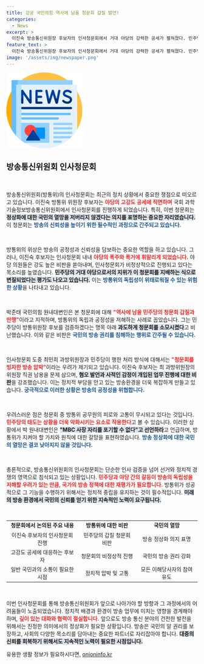 ```yaml
---
title: 강공 국민의힘 역사에 남을 청문회 갑질 발언!
categories:
  - News
excerpt: >
  이진숙 방송통신위원장 후보자의 인사청문회에서 거대 야당의 강력한 공세가 펼쳐졌다. 민주당의 행동은 방송 정상화의 열망을 더욱 강화시키는 계기가 되고 있다. 청문회에서의 극한 상황, 국민의힘의 비판, 그리고 야당의 위력 과시가 사건의 핵심이다.
feature_text: >
  이진숙 방송통신위원장 후보자의 인사청문회에서 거대 야당의 강력한 공세가 펼쳐졌다. 민주당의 행동은 방송 정상화의 열망을 더욱 강화시키는 계기가 되고 있다. 청문회에서의 극한 상황, 국민의힘의 비판, 그리고 야당의 위력 과시가 사건의 핵심이다.
image: '/assets/img/newspaper.png'
---
```


<p><img src="/assets/img/newspaper.png" alt="kimp 속보" /></p>

<h2 data-ke-size="size26">방송통신위원회 인사청문회</h2>

<p data-ke-size="size16">&nbsp;</p>

<p>방송통신위원회(방통위)의 인사청문회는 최근의 정치 상황에서 중요한 쟁점으로 떠오르고 있습니다. 이진숙 방통위 위원장 후보자는 <b><span style="color: #ee2323;">야당의 고강도 공세에 직면하며</span></b> 국회 과학기술정보방송통신위원회에서 인사청문회를 진행하게 되었습니다. 특히, 이번 청문회는 <b><span style="background-color: #21538527;">정상화에 대한 국민의 열망을 저버리지 않겠다는 의지를 표명하는 중요한 자리였습니다.</span></b> 이 청문회는 <b><span style="color: #1a5490;">방송의 신뢰성을 높이기 위한 필수적인 과정으로 간주되고 있습니다.</span></b></p>

<p data-ke-size="size16">&nbsp;</p>

<p>방통위의 위상은 방송의 공정성과 신뢰성을 담보하는 중요한 역할을 하고 있습니다. 그러나, 이진숙 후보자는 인사청문회 내내 <b><span style="color: #ee2323;">야당의 폭주와 폭거에 휘말리게 되었습니다.</span></b> 야당 의원들은 강도 높은 비판을 쏟아내며, 인사청문회가 비정상적으로 진행되고 있다는 목소리를 높였습니다. <b><span style="background-color: #21538527;">민주당의 거대 야당으로서의 지위가 이 청문회를 지배하는 식으로 변질되었다는 평가도 나오고 있습니다.</span></b> 이는 <b><span style="color: #1a5490;">방통위의 독립성이 위태로워질 수 있는 위험한 상황</span></b>을 나타내고 있습니다.</p>

<p data-ke-size="size16">&nbsp;</p>

<p>박준태 국민의힘 원내대변인은 본 청문회에 대해 <b><span style="color: #ee2323;">"역사에 남을 민주당의 청문회 갑질과 만행"</span></b>이라고 지적하며, 방통위의 독립과 공정성을 저해하는 사례로 꼽았습니다. 그는 민주당이 방통위원장 후보를 검증하겠다는 명목 아래 <b><span style="background-color: #21538527;">과도하게 청문회를 소모시켰다</span></b>고 비난했습니다. 이와 같은 비판은 <b><span style="color: #1a5490;">국민의 방송 권리를 침해하는 행위로 간주될 수 있습니다.</span></b></p>

<p data-ke-size="size16">&nbsp;</p>

<p>인사청문회 도중 최민희 과방위원장과 민주당이 행한 처리 방식에 대해서는 <b><span style="color: #ee2323;">"청문회를 빙자한 방송 압박"</span></b>이라는 우려가 제기되고 있습니다. 이진숙 후보자는 최 과방위원장의 위원장 직권 남용을 문제 삼으며, <b><span style="background-color: #21538527;">혐오 발언과 사적인 감정이 개입된 업무 진행에 대한 비판</span></b>을 강조했습니다. 이는 정치적 부담을 안고 있는 방송환경을 더욱 복잡하게 만들고 있습니다. <b><span style="color: #1a5490;">궁극적으로 이러한 상황은 방송의 공정성을 위협합니다.</span></b></p>

<p data-ke-size="size16">&nbsp;</p>

<p>우려스러운 점은 청문회 중 방통위 공무원의 피로와 고통이 무시되고 있다는 것입니다. <b><span style="color: #ee2323;">민주당의 태도는 상황을 더욱 악화시키는 요소로 작용한다</span></b>고 볼 수 있습니다. 이러한 상황에서 박 원내대변인은 <b><span style="background-color: #21538527;">"MBC 사장 자리를 포기할 수 없다"고 선언하라</span></b>고 언급하며, 방통위가 지켜야 할 가치와 원칙에 대한 갈망을 표현하였습니다. <b><span style="color: #1a5490;">방송 정상화에 대한 국민의 열망은 결코 낮아지지 않을 것입니다.</span></b></p>

<p data-ke-size="size16">&nbsp;</p>

<p>총론적으로, 방송통신위원회의 인사청문회는 단순한 인사 검증을 넘어 선거와 정치적 경쟁의 영역으로 침식되고 있는 상황입니다. <b><span style="color: #ee2323;">민주당과 야당 간의 갈등이 방송의 독립성을 저해할 우려가 있는 만큼, 국가의 방송 정책에 대한 재평가가 필요합니다.</span></b> 방통위가 성공적으로 그 기능을 수행하기 위해서는 정치적 중립을 유지하는 것이 필수적입니다. <b><span style="background-color: #21538527;">미래의 방송 환경에서 국민의 신뢰를 얻기 위한 지속적인 노력이 요구됩니다.</span></b> </p>

<p data-ke-size="size16">&nbsp;</p>

<table style="width: 100%; border-collapse: collapse;">
<tr>
<td style="text-align: center; height: 17px;"><b>청문회에서 논의된 주요 내용</b></td>
<td style="text-align: center; height: 17px;"><b>방통위에 대한 비판</b></td>
<td style="text-align: center; height: 17px;"><b>국민의 열망</b></td>
</tr>
<tr>
<td style="text-align: center; height: 17px;">이진숙 후보자의 인사청문회 진행</td>
<td style="text-align: center; height: 17px;">민주당의 갑질 청문회 비판</td>
<td style="text-align: center; height: 17px;">방송 정상화 의지 표명</td>
</tr>
<tr>
<td style="text-align: center; height: 17px;">고강도 공세에 대응하는 후보자</td>
<td style="text-align: center; height: 17px;">청문회의 비정상적 진행</td>
<td style="text-align: center; height: 17px;">국민의 방송 권리 강화</td>
</tr>
<tr>
<td style="text-align: center; height: 17px;">일반 국민과의 소통이 필요한 시점</td>
<td style="text-align: center; height: 17px;">정치적 압박 및 고통</td>
<td style="text-align: center; height: 17px;">모든 이해당사자의 참여 유도</td>
</tr>
</table>

<p data-ke-size="size16">&nbsp;</p>

<p>이번 인사청문회를 통해 방송통신위원회가 앞으로 나아가야 할 방향과 그 과정에서의 어려움들이 노출되었습니다. 정치적 배경과 환경이 방송 업무에 미치는 영향을 경계해야 하며, <b><span style="color: #ee2323;">깊이 있는 대화와 협력이 절실합니다.</span></b> 앞으로도 방송 통신 분야의 건전한 발전을 위해서는 진정한 의미에서의 정상화가 필요한 상황입니다. 방송은 국민의 알 권리를 보장하고, 사회의 다양한 목소리를 담아내는 중요한 파트너로 자리잡아야 합니다. <b><span style="background-color: #21538527;">대중의 신뢰를 회복하기 위해서도 지속적인 노력이 필요한 시점입니다.</span></b></p>
유용한 생활 정보가 필요하시다면, <a href="https://onioninfo.kr" rel="dofollow">onioninfo.kr</a>


